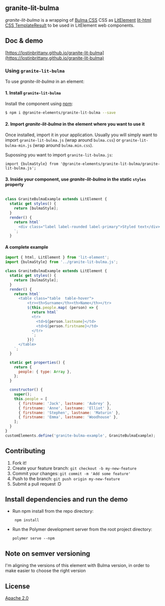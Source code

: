 ## granite-lit-bulma

*granite-lit-bulma* is a wrapping of [Bulma CSS](https://picturepan2.github.io/bulma/) CSS as [LitElement](https://lit-element.polymer-project.org/) [lit-html CSS TemplateResult](https://lit-element.polymer-project.org/guide/styles) to be used in LitElement web components.



## Doc & demo

[https://lostinbrittany.github.io/granite-lit-bulma](https://lostinbrittany.github.io/granite-lit-bulma)



### Using `granite-lit-bulma`

To use *granite-lit-bulma* in an element:


#### 1. Install `granite-lit-bulma`


Install the component using [npm](https://www.npmjs.com/):

```sh
$ npm i @granite-elements/granite-lit-bulma --save
```


#### 2. Import *granite-lit-bulma* in the element where you want to use it


Once installed, import it in your application. Usually you will simply want to import `granite-lit-bulma.js` (wrap around `bulma.css`) or `granite-lit-bulma-min.js` (wrap around `bulma.min.css`).

Supossing you want to import `granite-lit-bulma.js`:
 
```
import {bulmaStyle} from '@granite-elements/granite-lit-bulma/granite-lit-bulma.js';
``` 

#### 3. Inside your component, use *granite-lit-bulma* in the static `styles` property


```js

class GraniteBulmaExample extends LitElement {
  static get styles() {
    return [bulmaStyle];
  }
  render() {
    return html`
      <div class="label label-rounded label-primary">Styled text</div>
    `;
  }
```


#### A complete example

```js
import { html, LitElement } from 'lit-element';
import {bulmaStyle} from '../granite-lit-bulma.js';

class GraniteBulmaExample extends LitElement {
  static get styles() {
    return [bulmaStyle];
  }
  render() {
    return html`
      <table class="table  table-hover">
          <tr><th>Surname</th><th>Name</th></tr>
          ${this.people.map( (person) => {
            return html`
            <tr>
              <td>${person.lastname}</td>
              <td>${person.firstname}</td>
            </tr>
            `;
          })}
      </table>
    `;
  }

  static get properties() {
    return {
      people: { type: Array },
    };
  }

  constructor() {
    super();
    this.people = [
      { firstname: 'Jack', lastname: 'Aubrey' },
      { firstname: 'Anne', lastname: 'Elliot' },
      { firstname: 'Stephen', lastname: 'Maturin' },
      { firstname: 'Emma', lastname: 'Woodhouse' },
    ];
  }
}
customElements.define('granite-bulma-example', GraniteBulmaExample);

```

## Contributing

1. Fork it!
2. Create your feature branch: `git checkout -b my-new-feature`
3. Commit your changes: `git commit -m 'Add some feature'`
4. Push to the branch: `git push origin my-new-feature`
5. Submit a pull request :D

## Install dependencies and run the demo

+   Run npm install from the repo directory:

    ```
     npm install
    ```
+   Run the Polymer development server from the root project directory:

    ```
    polymer serve --npm
    ```


## Note on semver versioning

I'm aligning the versions of this element with Bulma version, in order to make easier to choose the right version
 
## License

[Apache 2.0](http://www.apache.org/licenses/LICENSE-2.0)
